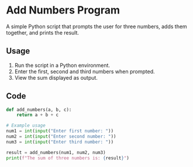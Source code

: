 # Add Numbers Program

A simple Python script that prompts the user for three numbers, adds them together, and prints the result.

## Usage

1. Run the script in a Python environment.
2. Enter the first, second and third numbers when prompted.
3. View the sum displayed as output.

## Code

```python
def add_numbers(a, b, c):
    return a + b + c

# Example usage
num1 = int(input("Enter first number: "))
num2 = int(input("Enter second number: "))
num3 = int(input("Enter third number: "))

result = add_numbers(num1, num2, num3)
print(f"The sum of three numbers is: {result}")